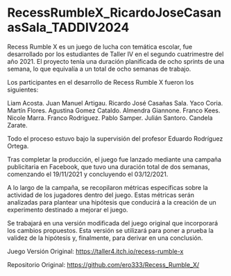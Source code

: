 # RecessRumbleX_RicardoJoseCasanasSala_TADDIV2024
Recess Rumble X es un juego de lucha con temática escolar, fue desarrollado por los estudiantes de Taller IV en el segundo cuatrimestre del año 2021. El proyecto tenía una duración planificada de ocho sprints de una semana, lo que equivalía a un total de ocho semanas de trabajo.

Los participantes en el desarrollo de Recess Rumble X fueron los siguientes:

Liam Acosta. Juan Manuel Artigau. Ricardo José Casañas Sala. Yaco Coria. Martín Flores. Agustina Gomez Cataldo. Almendra Giannone. Franco Kees. Nicole Marra. Franco Rodriguez. Pablo Samper. Julián Santoro. Candela Zarate.

Todo el proceso estuvo bajo la supervisión del profesor Eduardo Rodríguez Ortega.

Tras completar la producción, el juego fue lanzado mediante una campaña publicitaria en Facebook, que tuvo una duración total de dos semanas, comenzando el 19/11/2021 y concluyendo el 03/12/2021.

A lo largo de la campaña, se recopilaron métricas específicas sobre la actividad de los jugadores dentro del juego. Estas métricas serán analizadas para plantear una hipótesis que conducirá a la creación de un experimento destinado a mejorar el juego.

Se trabajará en una versión modificada del juego original que incorporará los cambios propuestos. Esta versión se utilizará para poner a prueba la validez de la hipótesis y, finalmente, para derivar en una conclusión.

Juego Versión Original: https://taller4.itch.io/recess-rumble-x

Repositorio Original: https://github.com/ero333/Recess_Rumble_X/
